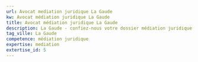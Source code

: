 ```yaml
---
url: Avocat mediation juridique La Gaude
kw: Avocat médiation juridique La Gaude
title: Avocat médiation juridique La Gaude
description: La Gaude - confiez-nous votre dossier médiation juridique
tag_ville: La Gaude
competence: médiation juridique
expertise: mediation
extertise_id: 5
---
```

